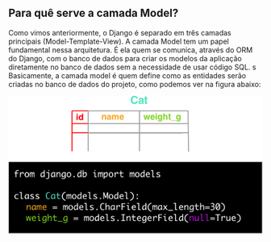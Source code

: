 ## Para quê serve a camada Model?

Como vimos anteriormente, o Django é separado em três camadas principais (Model-Template-View). A camada Model tem um papel fundamental nessa arquitetura. É ela quem se comunica, através do ORM do Django, com o banco de dados para criar os modelos da aplicação diretamente no banco de dados sem a necessidade de usar código SQL.
s
Basicamente, a camada model é quem define como as entidades serão criadas no banco de dados do projeto, como podemos ver na figura abaixo:

![](camada-model.png)
